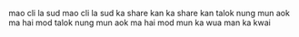 mao cli la sud
mao cli la sud
ka share kan
ka share kan
talok nung mun aok ma hai mod
talok nung mun aok ma hai mod
mun ka wua
man ka kwai
